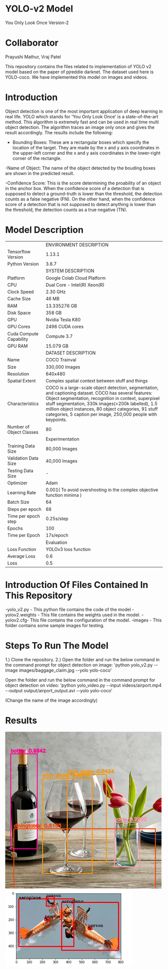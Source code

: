 # YOLO-v2 Model
You Only Look Once Version-2

# Collaborator
Prayushi Mathur, Vraj Patel

This repository contains the files related to implementation of YOLO v2 model based on the paper of pjreddie darknet. The dataset used here is YOLO-coco. We have implemented this model on images and videos.

# Introduction
Object detection is one of the most important application of deep learning in real life. YOLO which stands for 'You Only Look Once' is a state-of-the-art method. This algorithm is extremely fast and can be used in real time multi object detection. The algorithm traces an image only once and gives the result accordingly. The results include the following:

- Bounding Boxes: These are a rectangular boxes which specify the location of the target. They are made by the x and y axis coordinates in the upper-left corner and the x and y axis coordinates in the lower-right corner of the rectangle.

-Name of Object: The name of the object detected by the bouding boxes are shown in the predicted result.

-Confidence Score: This is the score determining the proability of an object in the anchor box. When the confidence score of a detection that is supposed to detect a ground-truth is lower than the threshold, the detection counts as a false negative (FN). On the other hand, when the confidence score of a detection that is not supposed to detect anything is lower than the threshold, the detection counts as a true negative (TN). 

# Model Description
<table>
    <tr>
        <td></td>
        <td>ENVIRONMENT DESCRIPTION </td>
    </tr>
        <tr>
        <td>Tensorflow Version</td>
        <td>1.13.1</td>
    </tr>    
    <tr>
        <td>Python Version</td>
        <td>3.6.7</td>
    </tr>    
    <tr>
        <td></td>
        <td>SYSTEM DESCRIPTION</td>
    </tr>    
    <tr>
        <td>Platform</td>
        <td>Google Colab Cloud Platform</td>
    </tr>    
    <tr>
        <td>CPU</td>
        <td>Dual Core - Intel(R) Xeon(R)</td>
    </tr>    
    <tr>
        <td>Clock Speed</td>
        <td>2.30 GHz</td>
    </tr>    
    <tr>
        <td>Cache Size</td>
        <td>46 MB</td>
    </tr>    
    <tr>
        <td>RAM</td>
        <td>13.335276 GB</td>
    </tr>    
    <tr>
        <td>Disk Space</td>
        <td>358 GB</td>
    </tr>    
    <tr>
        <td>GPU</td>
        <td>Nvidia Tesla K80</td>
    </tr>    
    <tr>
        <td>GPU Cores</td>
        <td>2496 CUDA cores</td>
    </tr>    
    <tr>
        <td>Cuda Compute Capability</td>
        <td>Compute 3.7</td>
    </tr>    
    <tr>
        <td>GPU RAM</td>
        <td>15.079 GB</td>
    </tr>    
    <tr>
        <td></td>
        <td>DATASET DESCRIPTION</td>
    </tr>    
    <tr>
        <td>Name</td>
        <td>COCO Trainval</td>
    </tr>    
     <tr>
        <td>Size</td>
        <td>330,000 Images</td>
    </tr> 
         <tr>
        <td>Resolution</td>
        <td>640x480</td>
    </tr> 
    <tr>
        <td>Spatial Extent</td>
        <td>Complex spatial context between stuff and things</td>
    </tr> 
        <tr>
        <td>Characteristics</td>
        <td>COCO is a large-scale object detection, segmentation, and captioning dataset. COCO has several features: Object segmentation, recognition in context, superpixel stuff segmentation, 330k images(>200k labelled), 1.5 million object instances, 80 object categories, 91 stuff categories, 5 caption per image, 250,000 people with keypoints.</td>
    </tr> 
        <tr>
        <td>Number of Object Classes</td>
        <td>80</td>
    </tr> 
        <tr>
        <td></td>
        <td>Experimentation</td>
    </tr> 
        <tr>
        <td>Training Data Size</td>
        <td>80,000 Images</td>
    </tr> 
        <tr>
        <td>Validation Data Size</td>
        <td>40,000 Images</td>
    </tr> 
        <tr>
        <td>Testing Data Size</td>
        <td>-</td>
    </tr> 
    <tr>
        <td>Optimizer</td>
        <td>Adam</td>
    </tr> 
    <tr>
        <td>Learning Rate</td>
        <td>0.001( To avoid overshooting in the complex objective function minima )</td>
    </tr> 
    <tr>
        <td>Batch Size</td>
        <td>64</td>
    </tr> 
    <tr>
        <td>Steps per epoch</td>
        <td>68</td>
    </tr> 
    <tr>
        <td>Time per epoch step</td>
        <td>0.25s/step</td>
    </tr> 
    <tr>
        <td>Epochs</td>
        <td>100</td>
    </tr> 
    <tr>
        <td>Time per Epoch</td>
        <td>17s/epoch</td>
    </tr> 
    <tr>
        <td></td>
        <td>Evaluation</td>
    </tr> 
    <tr>
        <td>Loss Function</td>
        <td>YOLOv3 loss function</td>
    </tr> 
    <tr>
        <td>Average Loss</td>
        <td>0.6</td>
    </tr> 
    <tr>
        <td>Loss</td>
        <td>0.5</td>
    </tr> 
      
</table>

# Introduction Of Files Contained In This Repository
-yolo_v2.py - This python file contains the code of the model
-yolov2.weights - This file contains the weights used in the model.
-yolov2.cfg- This file contains the configuration of the model.
-images - This folder contains some sample images for testing.

# Steps To Run The Model
1.) Clone the repository.
2.) Open the folder and run the below command in the command prompt for object detection on image:
'python yolo_v2.py --image images/baggage_claim.jpg --yolo yolo-coco'

Open the folder and run the below command in the command prompt for object detection on video:
'python yolo_video.py --input videos/airport.mp4 --output output/airport_output.avi --yolo yolo-coco'

(Change the name of the image accordingly)

# Results
<img src="results/dining_table.png" alt="pic" class="inline"/>
<img src="results/aero.png" alt="pic" class="inline"/>
